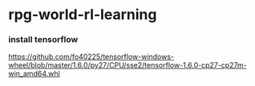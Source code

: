 # rpg-world-rl-learning
### install tensorflow 
https://github.com/fo40225/tensorflow-windows-wheel/blob/master/1.6.0/py27/CPU/sse2/tensorflow-1.6.0-cp27-cp27m-win_amd64.whl
